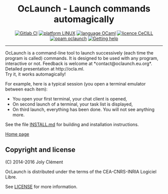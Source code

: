 <!--- OASIS_START --->
<!--- DO NOT EDIT (digest: bb1a2659cf85c6b63c792f893b6264c7) --->

<div align="center">

OcLaunch - Launch commands automagically
========================================

[![Gitlab
CI](https://gitlab.com/WzukW/oclaunch/badges/dev/build.svg)](https://gitlab.com/WzukW/oclaunch/builds)
[![platform
LINUX](https://img.shields.io/badge/platform-LINUX-lightgrey.svg)](http://download.tuxfamily.org/oclaunch/oclaunch.xml)
[![language
OCaml](https://img.shields.io/badge/language-OCaml-orange.svg)](http://www.ocaml.org/)
[![licence
CeCILL](https://img.shields.io/badge/licence-CeCILL-blue.svg)](http://oclaunch.eu.org/floss-under-cecill)
[![opam
oclaunch](https://img.shields.io/badge/opam-oclaunch-red.svg)](http://opam.ocaml.org/packages/oclaunch/oclaunch.0.2.2/)
[![Getting
help](https://img.shields.io/badge/Get-Help!-yellow.svg)](http://www.oclaunch.eu.org/help.html)
</div>
<hr/><p>OcLaunch is a command-line tool to launch successively (each time the
program is called) commands. It is designed to be used with any program,
interactive or not. Feedback is welcome at *contact@oclaunch.eu.org*.
Detailed presentation at http://ocla.ml.<br/> Try it, it works
automagically!</p><p>For example, here is a typical session (you open a
terminal emulator between each item): <ul> <li>You open your first terminal,
your chat client is opened,</li> <li>On second launch of a terminal, your
task list is displayed,</li> <li>On third launch, everything has been done.
You will not see anything more.</li> </ul></p>

See the file [INSTALL.md](INSTALL.md) for building and installation
instructions.

[Home page](http://www.oclaunch.eu.org)

Copyright and license
---------------------

(C) 2014-2016 Joly Clément

OcLaunch is distributed under the terms of the CEA-CNRS-INRIA Logiciel Libre.

See [LICENSE](LICENSE) for more information.

<!--- OASIS_STOP --->
